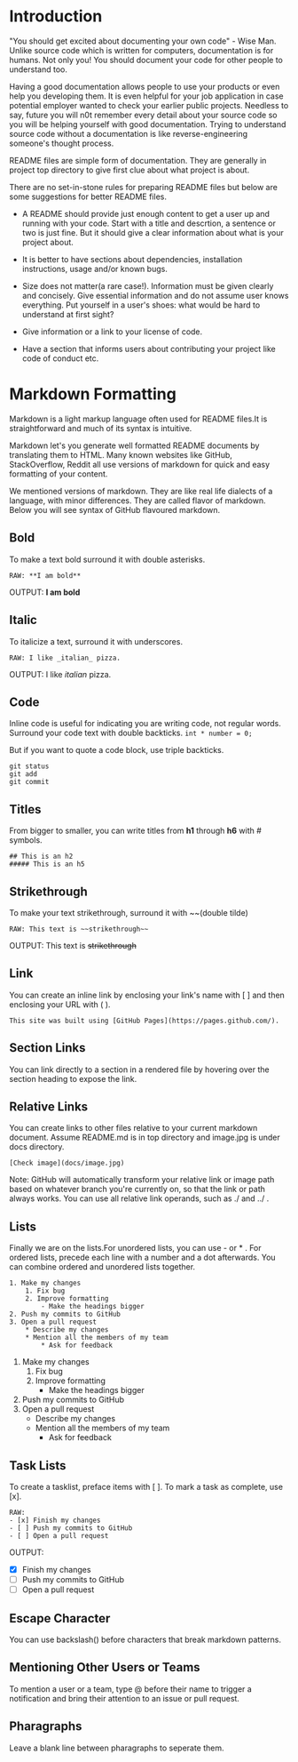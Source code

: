# Introduction
"You should get excited about documenting your own code" - Wise Man.
Unlike source code which is written for computers, documentation is for humans.
Not only you! You should document your code for other people to understand too.

Having a good documentation allows people to use your products or even help you 
developing them. It is even helpful for your job application in case potential
employer wanted to check your earlier public projects. Needless to say, future 
you will n0t remember every detail about your source code so you will be 
helping yourself with good documentation. Trying to understand source code 
without a documentation is like reverse-engineering someone's thought process.

README files are simple form of documentation. They are generally in project 
top directory to give first clue about what project is about.

There are no set-in-stone rules for preparing README files but below are some
suggestions for better README files.

- A README should provide just enough content to get a user up and running with
  your code. Start with a title and descrtion, a sentence or two is just fine. 
  But it should give a clear information about what is your project about.

- It is better to have sections about dependencies, installation instructions,
  usage and/or known bugs.

- Size does not matter(a rare case!). Information must be given clearly and 
  concisely. Give essential information and do not assume user knows 
  everything. Put yourself in a user's shoes: what would be hard to understand
  at first sight?

- Give information or a link to your license of code.

- Have a section that informs users about contributing your project like code of
  conduct etc.

# Markdown Formatting
Markdown is a light markup language often used for README files.It is 
straightforward and much of its syntax is intuitive.

Markdown let's you generate well formatted README documents by translating them
to HTML. Many known websites like GitHub, StackOverflow, Reddit all use 
versions of markdown for quick and easy formatting of your content.

We mentioned versions of markdown. They are like real life dialects of a 
language, with minor differences. They are called flavor of markdown.
Below you will see syntax of GitHub flavoured markdown.

## Bold

To make a text bold surround it with double asterisks.
```
RAW: **I am bold**
```
OUTPUT: **I am bold**
## Italic

To italicize a text, surround it with underscores.
```
RAW: I like _italian_ pizza.
```
OUTPUT: I like _italian_ pizza.
## Code

Inline code is useful for indicating you are writing code, not regular words.
Surround your code text with double backticks.
``int * number = 0;``

But if you want to quote a code block, use triple backticks.

```
git status
git add
git commit
```


## Titles
From bigger to smaller, you can write titles from **h1** through **h6** with # symbols.
```
## This is an h2
##### This is an h5
```

## Strikethrough
To make your text strikethrough, surround it with \~\~(double tilde)
```
RAW: This text is ~~strikethrough~~
```
OUTPUT: This text is ~~strikethrough~~
## Link
You can create an inline link by enclosing your link's name with [ ] and then
enclosing your URL with ( ).
```
This site was built using [GitHub Pages](https://pages.github.com/).
```

## Section Links
You can link directly to a section in a rendered file by hovering over the 
section heading to expose the link.

## Relative Links
You can create links to other files relative to your current markdown document.
Assume README.md is in top directory and image.jpg is under docs directory.
```
[Check image](docs/image.jpg)
```

Note: GitHub will automatically transform your relative link or image path 
based on whatever branch you're currently on, so that the link or path always 
works. You can use all relative link operands, such as ./ and ../ .

## Lists
Finally we are on the lists.For unordered lists, you can use - or * .
For ordered lists, precede each line with a number and a dot afterwards.
You can combine ordered and unordered lists together.
```
1. Make my changes
    1. Fix bug
    2. Improve formatting
        - Make the headings bigger
2. Push my commits to GitHub
3. Open a pull request
    * Describe my changes
    * Mention all the members of my team
        * Ask for feedback
```
1. Make my changes
    1. Fix bug
    2. Improve formatting
        - Make the headings bigger
2. Push my commits to GitHub
3. Open a pull request
    * Describe my changes
    * Mention all the members of my team
        * Ask for feedback

## Task Lists
To create a tasklist, preface items with [ ]. To mark a task as complete, use
[x].
```
RAW:
- [x] Finish my changes
- [ ] Push my commits to GitHub
- [ ] Open a pull request
```
OUTPUT:
- [x] Finish my changes
- [ ] Push my commits to GitHub
- [ ] Open a pull request

## Escape Character
You can use backslash(\) before characters that break markdown patterns.

## Mentioning Other Users or Teams
To mention a user or a team, type @ before their name to trigger a notification
and bring their attention to an issue or pull request.

## Pharagraphs
Leave a blank line between pharagraphs to seperate them.
